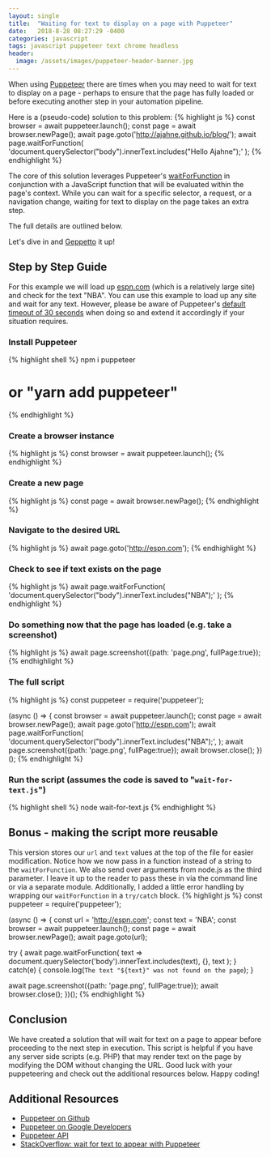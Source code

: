 ```yaml
---
layout: single
title:  "Waiting for text to display on a page with Puppeteer"
date:   2018-8-28 08:27:29 -0400
categories: javascript
tags: javascript puppeteer text chrome headless
header:
  image: /assets/images/puppeteer-header-banner.jpg
---
```

When using [Puppeteer](https://github.com/GoogleChrome/puppeteer) there are times when you may need to wait for text to display on a page - perhaps to ensure that the page has fully loaded or before executing another step in your automation pipeline.   

Here is a (pseudo-code) solution to this problem:
{% highlight js %}
const browser = await puppeteer.launch();
const page = await browser.newPage();
await page.goto('http://ajahne.github.io/blog/');
await page.waitForFunction(
  'document.querySelector("body").innerText.includes("Hello Ajahne");'
);
{% endhighlight %}

The core of this solution leverages Puppeteer's [waitForFunction](https://github.com/GoogleChrome/puppeteer/blob/v1.8.0/docs/api.md#pagewaitforfunctionpagefunction-options-args) in conjunction with a JavaScript function that will be evaluated within the page's context.  While you can wait for a specific selector, a request, or a navigation change, waiting for text to display on the page takes an extra step.  

The full details are outlined below.

Let's dive in and [Geppetto](https://en.wikipedia.org/wiki/Mister_Geppetto) it up!  

## Step by Step Guide
For this example we will load up [espn.com](http://www.espn.com) (which is a relatively large site) and check for the text "NBA". You can use this example to load up any site and wait for any text.  However, please be aware of Puppeteer's [default timeout of 30 seconds](https://github.com/GoogleChrome/puppeteer/blob/v1.8.0/docs/api.md#pagesetdefaultnavigationtimeouttimeout) when doing so and extend it accordingly if your situation requires.

### Install Puppeteer
{% highlight shell %}
npm i puppeteer
# or "yarn add puppeteer"
{% endhighlight %}

### Create a browser instance
{% highlight js %}
const browser = await puppeteer.launch();
{% endhighlight %}

### Create a new page
{% highlight js %}
const page = await browser.newPage();
{% endhighlight %}

### Navigate to the desired URL
{% highlight js %}
await page.goto('http://espn.com');
{% endhighlight %}

### Check to see if text exists on the page
{% highlight js %}
await page.waitForFunction(
  'document.querySelector("body").innerText.includes("NBA");'
);
{% endhighlight %}

### Do something now that the page has loaded (e.g. take a screenshot)
{% highlight js %}
await page.screenshot({path: 'page.png', fullPage:true});
{% endhighlight %}

### The full script
{% highlight js %}
const puppeteer = require('puppeteer');

(async () => {
  const browser = await puppeteer.launch();
  const page = await browser.newPage();
  await page.goto('http://espn.com');
  await page.waitForFunction(
    'document.querySelector("body").innerText.includes("NBA");',
  );
  await page.screenshot({path: 'page.png', fullPage:true});
  await browser.close();
})();
{% endhighlight %}

### Run the script (assumes the code is saved to "`wait-for-text.js`")
{% highlight shell %}
node wait-for-text.js
{% endhighlight %}

## Bonus - making the script more reusable
This version stores our `url` and `text` values at the top of the file for easier modification. Notice how we now pass in a function instead of a string to the `waitForFunction`. We also send over arguments from node.js as the third parameter.  I leave it up to the reader to pass these in via the command line or via a separate module. Additionally, I added a little error handling by wrapping our `waitForFunction` in a `try/catch` block.
{% highlight js %}
const puppeteer = require('puppeteer');

(async () => {
  const url = 'http://espn.com';
  const text = 'NBA';
  const browser = await puppeteer.launch();
  const page = await browser.newPage();
  await page.goto(url);

  try {
    await page.waitForFunction(
      text => document.querySelector('body').innerText.includes(text),
      {},
      text
    );
  } catch(e) {
    console.log(`The text "${text}" was not found on the page`);
  }

  await page.screenshot({path: 'page.png', fullPage:true});
  await browser.close();
})();
{% endhighlight %}

## Conclusion
We have created a solution that will wait for text on a page to appear before proceeding to the next step in execution.  This script is helpful if you have any server side scripts (e.g. PHP) that may render text on the page by modifying the DOM without changing the URL.  Good luck with your puppeteering and check out the additional resources below.  Happy coding!

## Additional Resources
- [Puppeteer on Github](https://github.com/GoogleChrome/puppeteer)
- [Puppeteer on Google Developers](https://developers.google.com/web/tools/puppeteer/)
- [Puppeteer API](https://github.com/GoogleChrome/puppeteer/blob/v1.8.0/docs/api.md)
- [StackOverflow: wait for text to appear with Puppeteer](https://stackoverflow.com/questions/46825300/wait-for-text-to-appear-when-using-puppeteer/46825433)
